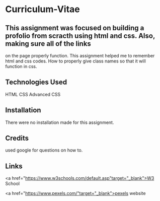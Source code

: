 # Curriculum-Vitae

## This assignment was focused on building a profolio from scracth using html and css. Also, making sure all of the links

on the page properly function. This assignment helped me to remember html and css codes. How to properly give class names
so that it will function in css.

## Technologies Used

HTML
CSS
Advanced CSS

## Installation

There were no installation made for this assignment.

## Credits

used google for questions on how to.

## Links

<a href="https://www.w3schools.com/default.asp"target="_blank">W3 School</a>

<a href="https://www.pexels.com/"target="_blank">pexels website</a>

